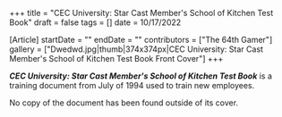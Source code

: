 +++
title = "CEC University: Star Cast Member's School of Kitchen Test Book"
draft = false
tags = []
date = 10/17/2022

[Article]
startDate = ""
endDate = ""
contributors = ["The 64th Gamer"]
gallery = ["Dwedwd.jpg|thumb|374x374px|CEC University: Star Cast Member's School of Kitchen Test Book Front Cover"]
+++

<b><i>CEC University: Star Cast Member's School of Kitchen Test Book</b></i> is a training document from July of 1994 used to train new employees.

No copy of the document has been found outside of its cover.